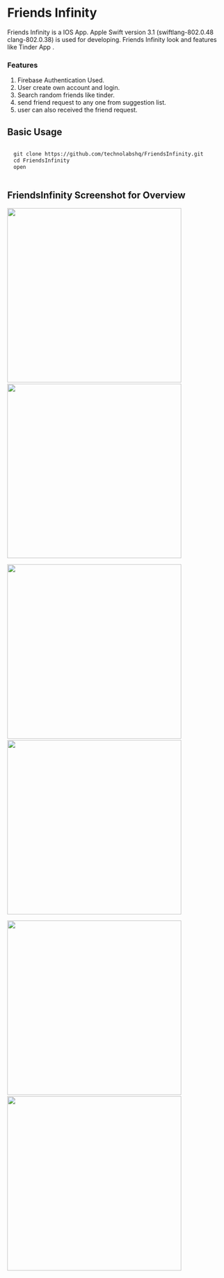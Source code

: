 #  Friends Infinity

  Friends Infinity is a IOS App. Apple Swift version 3.1 (swiftlang-802.0.48 clang-802.0.38) is used for developing. 
  Friends Infinity look and features like Tinder App .
  
### Features
  1. Firebase Authentication Used.
  2. User create own account and login.
  3. Search random friends like tinder.
  4. send friend request to any one from suggestion list.
  5. user can also received the friend request.
  
## Basic Usage 

```markdown

  git clone https://github.com/technolabshq/FriendsInfinity.git
  cd FriendsInfinity
  open 
  
```

## FriendsInfinity Screenshot for Overview

<img src="capture/icon.png" width="400"> &nbsp; <img src="capture/signup.png"  width="400">

<img src="capture/login.png" width="400" > &nbsp; <img src="capture/home.png"  width="400">

<img src="capture/friends-list.png" width="400"> &nbsp; <img src="capture/icon.png"  width="400">


